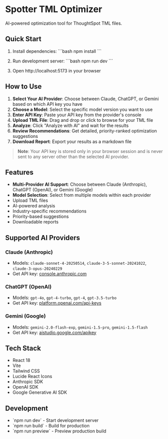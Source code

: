 # Spotter TML Optimizer

AI-powered optimization tool for ThoughtSpot TML files.

## Quick Start

1. Install dependencies:
\`\`\`bash
npm install
\`\`\`

2. Run development server:
\`\`\`bash
npm run dev
\`\`\`

3. Open http://localhost:5173 in your browser

## How to Use

1. **Select Your AI Provider**: Choose between Claude, ChatGPT, or Gemini based on which API key you have
2. **Choose a Model**: Select the specific model version you want to use
3. **Enter API Key**: Paste your API key from the provider's console
4. **Upload TML File**: Drag and drop or click to browse for your TML file
5. **Analyze**: Click "Analyze with AI" and wait for the results
6. **Review Recommendations**: Get detailed, priority-ranked optimization suggestions
7. **Download Report**: Export your results as a markdown file

> **Note**: Your API key is stored only in your browser session and is never sent to any server other than the selected AI provider.

## Features

- **Multi-Provider AI Support**: Choose between Claude (Anthropic), ChatGPT (OpenAI), or Gemini (Google)
- **Model Selection**: Select from multiple models within each provider
- Upload TML files
- AI-powered analysis
- Industry-specific recommendations
- Priority-based suggestions
- Downloadable reports

## Supported AI Providers

### Claude (Anthropic)
- Models: `claude-sonnet-4-20250514`, `claude-3-5-sonnet-20241022`, `claude-3-opus-20240229`
- Get API key: [console.anthropic.com](https://console.anthropic.com/)

### ChatGPT (OpenAI)
- Models: `gpt-4o`, `gpt-4-turbo`, `gpt-4`, `gpt-3.5-turbo`
- Get API key: [platform.openai.com/api-keys](https://platform.openai.com/api-keys)

### Gemini (Google)
- Models: `gemini-2.0-flash-exp`, `gemini-1.5-pro`, `gemini-1.5-flash`
- Get API key: [aistudio.google.com/apikey](https://aistudio.google.com/apikey)

## Tech Stack

- React 18
- Vite
- Tailwind CSS
- Lucide React Icons
- Anthropic SDK
- OpenAI SDK
- Google Generative AI SDK

## Development

- \`npm run dev\` - Start development server
- \`npm run build\` - Build for production
- \`npm run preview\` - Preview production build

